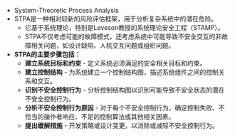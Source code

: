 - System-Theoretic Process Analysis
- STPA是一种相对较新的风险评估框架，用于分析复杂系统中的潜在危险。
	- 它基于系统理论，特别是Leveson教授的系统理论安全工程（STAMP）。
	- STPA不仅考虑可能的故障模式，还考虑系统中可能导致不安全交互的非故障相关问题，如设计缺陷、人机交互问题或组织问题。
- **STPA的主要步骤包括：**
	- **建立系统目标和约束** - 定义系统必须满足的安全相关目标和约束。
	- **建立控制结构** - 为系统建立一个控制结构图，描述系统组件之间的控制关系和交互。
	- **识别不安全控制行为** - 分析控制结构图以识别可能导致不安全状态的潜在不安全控制行为。
	- **分析不安全控制行为原因** - 对于每个不安全控制行为，确定控制失败、不恰当的操作者响应、不足的控制算法或其他相关因素。
	- **提出缓解措施** - 开发策略或设计变更，以消除或减轻不安全控制行为。